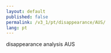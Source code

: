 ```yaml
---
layout: default
published: false
permalink: /v3_1/pt/disappearance/AUS/
lang: pt
---
```


disappearance analysis AUS
